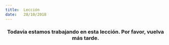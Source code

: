 ```yaml
---
title:  Lección
date:   28/10/2018
---
```


### <center>Todavía estamos trabajando en esta lección. Por favor, vuelva más tarde.</center>